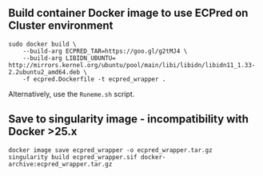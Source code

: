 ## Build container Docker image to use ECPred on Cluster environment

```
sudo docker build \
	--build-arg ECPRED_TAR=https://goo.gl/g2tMJ4 \
	--build-arg LIBIDN_UBUNTU= http://mirrors.kernel.org/ubuntu/pool/main/libi/libidn/libidn11_1.33-2.2ubuntu2_amd64.deb \
	-f ecpred.Dockerfile -t ecpred_wrapper .
```
Alternatively, use the ```Runeme.sh``` script.

## Save to singularity image - incompatibility with Docker >25.x
```
docker image save ecpred_wrapper -o ecpred_wrapper.tar.gz
singularity build ecpred_wrapper.sif docker-archive:ecpred_wrapper.tar.gz
```
